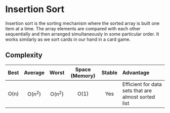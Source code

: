 # Insertion Sort

Insertion sort is the sorting mechanism where the sorted array is built one item at a time. The array elements are compared with each other sequentially and then arranged simultaneously in some particular order.  It works similarly as we sort cards in our hand in a card game.

## Complexity

| Best            | Average             | Worst               | Space (Memory)    | Stable    | Advantage  |
| :-------------: | :-----------------: | :-----------------: | :-------: | :-------: | :-------- |
|  O(n)                | O(n<sup>2</sup>)       | O(n<sup>2</sup>)       |  O(1)         | Yes       |  Efficient for data sets that are almost sorted list       |